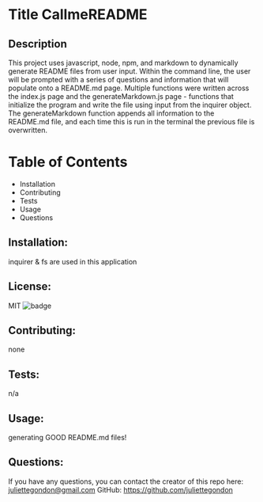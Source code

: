 
  # Title CallmeREADME

  ## Description
  This project uses javascript, node, npm, and markdown to dynamically generate README files from user input. Within the command line, the user will be prompted with a series of questions and information that will populate onto a README.md page. Multiple functions were written across the index.js page and the generateMarkdown.js page - functions that initialize the program and write the file using input from the inquirer object. The generateMarkdown function appends all information to the README.md file, and each time this is run in the terminal the previous file is overwritten. 

  # Table of Contents
  *  Installation 
  *  Contributing 
  *  Tests 
  *  Usage 
  *  Questions 

  ## Installation:
  inquirer & fs are used in this application 

  ## License:
  MIT
  ![badge](https://img.shields.io/badge/license-MIT-green) 
  

  ## Contributing:
  none

  ## Tests:
  n/a

  ## Usage:
  generating GOOD README.md files!  
  ## Questions: 

If you have any questions, you can contact the creator of this repo here: [juliettegondon@gmail.com](mailto:juliettegondon@gmail.com)
GitHub: https://github.com/juliettegondon


